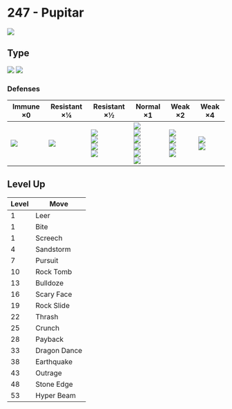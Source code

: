 # 247 - Pupitar
![][247]

## Type

![][rock]  ![][ground]

### Defenses

Immune ×0         | Resistant ×¼    | Resistant ×½                                                | Normal ×1                                                                                 | Weak ×2                                                       | Weak ×4                       | 
---               | ---             | ---                                                         | ---                                                                                       | ---                                                           | ---                           | 
![][electric]<br> | ![][poison]<br> | ![][normal]<br> ![][flying]<br> ![][rock]<br> ![][fire]<br> | ![][bug]<br> ![][ghost]<br> ![][psychic]<br> ![][dragon]<br> ![][dark]<br> ![][fairy]<br> | ![][fighting]<br> ![][ground]<br> ![][steel]<br> ![][ice]<br> | ![][water]<br> ![][grass]<br> | 

## Level Up

Level | Move         | 
---   | ---          | 
1     | Leer         | 
1     | Bite         | 
1     | Screech      | 
4     | Sandstorm    | 
7     | Pursuit      | 
10    | Rock Tomb    | 
13    | Bulldoze     | 
16    | Scary Face   | 
19    | Rock Slide   | 
22    | Thrash       | 
25    | Crunch       | 
28    | Payback      | 
33    | Dragon Dance | 
38    | Earthquake   | 
43    | Outrage      | 
48    | Stone Edge   | 
53    | Hyper Beam   | 

[247]: ../img/pokemon/247.png
[normal]: ../img/types/normal.png
[fire]: ../img/types/fire.png
[fighting]: ../img/types/fighting.png
[water]: ../img/types/water.png
[flying]: ../img/types/flying.png
[grass]: ../img/types/grass.png
[poison]: ../img/types/poison.png
[electric]: ../img/types/electric.png
[ground]: ../img/types/ground.png
[psychic]: ../img/types/psychic.png
[rock]: ../img/types/rock.png
[ice]: ../img/types/ice.png
[bug]: ../img/types/bug.png
[dragon]: ../img/types/dragon.png
[ghost]: ../img/types/ghost.png
[dark]: ../img/types/dark.png
[steel]: ../img/types/steel.png
[fairy]: ../img/types/fairy.png

